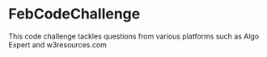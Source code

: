 # FebCodeChallenge
This code challenge tackles questions from various platforms such as Algo Expert and w3resources.com
